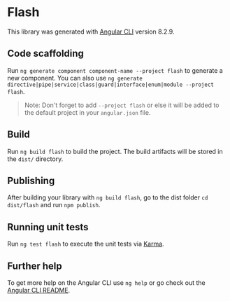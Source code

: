 # Flash

This library was generated with [Angular CLI](https://github.com/angular/angular-cli) version 8.2.9.

## Code scaffolding

Run `ng generate component component-name --project flash` to generate a new component. You can also use `ng generate directive|pipe|service|class|guard|interface|enum|module --project flash`.
> Note: Don't forget to add `--project flash` or else it will be added to the default project in your `angular.json` file. 

## Build

Run `ng build flash` to build the project. The build artifacts will be stored in the `dist/` directory.

## Publishing

After building your library with `ng build flash`, go to the dist folder `cd dist/flash` and run `npm publish`.

## Running unit tests

Run `ng test flash` to execute the unit tests via [Karma](https://karma-runner.github.io).

## Further help

To get more help on the Angular CLI use `ng help` or go check out the [Angular CLI README](https://github.com/angular/angular-cli/blob/master/README.md).
